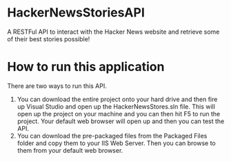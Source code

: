 # HackerNewsStoriesAPI
A RESTFul API to interact with the Hacker News website and retrieve some of their best stories possible!

# How to run this application
There are two ways to run this API.

1. You can download the entire project onto your hard drive and then fire up Visual Studio and open up the HackerNewsStores.sln file. This will open up the project on your machine and you can then hit F5 to run the project. Your default web browser will open up and then you can test the API.
2. You can download the pre-packaged files from the Packaged Files folder and copy them to your IIS Web Server. Then you can browse to them from your default web browser.
